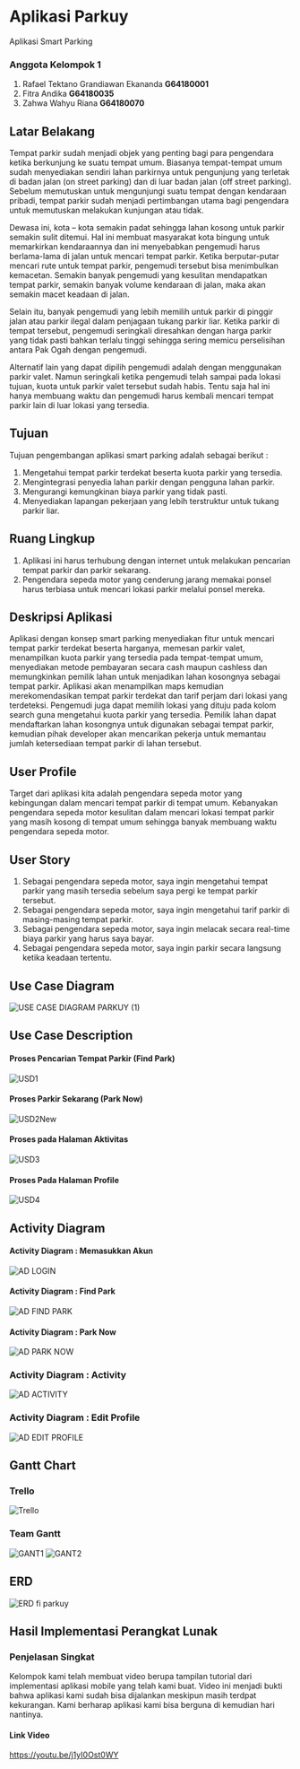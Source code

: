 # Aplikasi Parkuy

Aplikasi Smart Parking

### Anggota Kelompok 1
1. Rafael Tektano Grandiawan Ekananda **G64180001**
2. Fitra Andika **G64180035**
3. Zahwa Wahyu Riana **G64180070**

## Latar Belakang
Tempat parkir sudah menjadi objek yang penting bagi para pengendara ketika berkunjung ke suatu tempat umum. Biasanya tempat-tempat umum sudah menyediakan sendiri lahan parkirnya untuk pengunjung yang terletak di badan jalan (on street parking) dan di luar badan jalan (off street parking). Sebelum memutuskan untuk mengunjungi suatu tempat dengan kendaraan pribadi, tempat parkir sudah menjadi pertimbangan utama bagi pengendara untuk memutuskan melakukan kunjungan atau tidak. 

Dewasa ini, kota – kota semakin padat sehingga lahan kosong untuk parkir semakin sulit ditemui. Hal ini membuat masyarakat kota bingung untuk memarkirkan kendaraannya dan ini menyebabkan pengemudi harus berlama-lama di jalan untuk mencari tempat parkir. Ketika berputar-putar mencari rute untuk tempat parkir, pengemudi tersebut bisa menimbulkan kemacetan. Semakin banyak pengemudi yang kesulitan mendapatkan tempat parkir, semakin banyak volume kendaraan di jalan, maka akan semakin macet keadaan di jalan.

Selain itu, banyak pengemudi yang lebih memilih untuk parkir di pinggir jalan atau parkir ilegal dalam penjagaan tukang parkir liar. Ketika parkir di tempat tersebut, pengemudi seringkali diresahkan dengan harga parkir yang tidak pasti bahkan terlalu tinggi sehingga sering memicu perselisihan antara Pak Ogah dengan pengemudi.

Alternatif lain yang dapat dipilih pengemudi adalah dengan menggunakan parkir valet. Namun seringkali ketika pengemudi telah sampai pada lokasi tujuan, kuota untuk parkir valet tersebut sudah habis. Tentu saja hal ini hanya membuang waktu dan pengemudi harus kembali mencari tempat parkir lain di luar lokasi yang tersedia.


## Tujuan
Tujuan pengembangan aplikasi smart parking adalah sebagai berikut :
1. Mengetahui tempat parkir terdekat beserta kuota parkir yang tersedia.
2. Mengintegrasi penyedia lahan parkir dengan pengguna lahan parkir.
3. Mengurangi kemungkinan biaya parkir yang tidak pasti.
4. Menyediakan lapangan pekerjaan yang lebih terstruktur untuk tukang parkir liar.


## Ruang Lingkup
1. Aplikasi ini harus terhubung dengan internet untuk melakukan pencarian tempat parkir dan parkir sekarang.
2. Pengendara sepeda motor yang cenderung jarang memakai ponsel harus terbiasa untuk mencari lokasi parkir melalui ponsel mereka.

## Deskripsi Aplikasi
Aplikasi dengan konsep smart parking menyediakan fitur untuk mencari tempat parkir terdekat beserta harganya, memesan parkir valet, menampilkan kuota parkir yang tersedia pada tempat-tempat umum, menyediakan metode pembayaran secara cash maupun cashless dan memungkinkan pemilik lahan untuk menjadikan lahan kosongnya sebagai tempat parkir. Aplikasi akan menampilkan maps kemudian merekomendasikan tempat parkir terdekat dan tarif perjam dari lokasi yang terdeteksi. Pengemudi juga dapat memilih lokasi yang dituju pada kolom search guna mengetahui kuota parkir yang tersedia. Pemilik lahan dapat mendaftarkan lahan kosongnya untuk digunakan sebagai tempat parkir, kemudian pihak developer akan mencarikan pekerja untuk memantau jumlah ketersediaan tempat parkir di lahan tersebut.

## User Profile
Target dari aplikasi kita adalah pengendara sepeda motor yang kebingungan dalam mencari tempat parkir di tempat umum. Kebanyakan pengendara sepeda motor kesulitan dalam mencari lokasi tempat parkir yang masih kosong di tempat umum sehingga banyak membuang waktu pengendara sepeda motor.

## User Story
1. Sebagai pengendara sepeda motor, saya ingin mengetahui tempat parkir yang masih tersedia sebelum saya pergi ke tempat parkir tersebut.
2. Sebagai pengendara sepeda motor, saya ingin mengetahui tarif parkir di masing-masing tempat parkir.
3. Sebagai pengendara sepeda motor, saya ingin melacak secara real-time biaya parkir yang harus saya bayar.
4. Sebagai pengendara sepeda motor, saya ingin parkir secara langsung ketika keadaan tertentu.

## Use Case Diagram
![USE CASE DIAGRAM PARKUY (1)](https://user-images.githubusercontent.com/60166539/82386666-27e34d80-9a5f-11ea-8d25-67542280b9cc.jpg)

## Use Case Description

#### Proses Pencarian Tempat Parkir (Find Park)
![USD1](https://user-images.githubusercontent.com/47895564/82358903-5d714200-9a31-11ea-8322-26259f5d049d.jpg)

#### Proses Parkir Sekarang (Park Now)
![USD2New](https://user-images.githubusercontent.com/47895564/82360524-bb9f2480-9a33-11ea-9589-240da2a8c472.jpg)

#### Proses pada Halaman Aktivitas
![USD3](https://user-images.githubusercontent.com/47895564/82359325-f3a56800-9a31-11ea-86bc-a35d9039f2ad.jpg)

#### Proses Pada Halaman Profile
![USD4](https://user-images.githubusercontent.com/47895564/82359347-fa33df80-9a31-11ea-84b6-b075c1a95e16.jpg)

## Activity Diagram

#### Activity Diagram : Memasukkan Akun
![AD LOGIN](https://user-images.githubusercontent.com/60166539/82386722-4c3f2a00-9a5f-11ea-8b99-8dca2cdc5dcc.jpg)

#### Activity Diagram : Find Park
![AD FIND PARK](https://user-images.githubusercontent.com/60166539/82387213-a68cba80-9a60-11ea-8e08-3b10554232a1.jpg)

#### Activity Diagram : Park Now
![AD PARK NOW](https://user-images.githubusercontent.com/60166539/82387738-0c2d7680-9a62-11ea-9b92-53d251226904.jpg)

### Activity Diagram : Activity
![AD ACTIVITY](https://user-images.githubusercontent.com/60166539/82387227-adb3c880-9a60-11ea-8a26-69ce41c70c2c.jpg)


### Activity Diagram : Edit Profile
![AD EDIT PROFILE](https://user-images.githubusercontent.com/60166539/82387222-abea0500-9a60-11ea-988c-aef8d7cb7af9.jpg)

## Gantt Chart

### Trello
![Trello](https://user-images.githubusercontent.com/47895564/82359663-631b5780-9a32-11ea-9ad9-769974f0a5b9.jpg)

### Team Gantt
![GANT1](https://user-images.githubusercontent.com/60166539/82387273-c9b76a00-9a60-11ea-9ee5-075da7dc0c71.jpg)
![GANT2](https://user-images.githubusercontent.com/60166539/82387278-cb812d80-9a60-11ea-9dfe-194135b9f049.jpg)

## ERD
![ERD fi parkuy](https://user-images.githubusercontent.com/47895564/82217034-09d4fa80-9944-11ea-8701-e8e7926632b9.png)


## Hasil Implementasi Perangkat Lunak

### Penjelasan Singkat
Kelompok kami telah membuat video berupa tampilan tutorial dari implementasi aplikasi mobile yang telah kami buat. Video ini menjadi bukti bahwa aplikasi kami sudah bisa dijalankan meskipun masih terdpat kekurangan. Kami berharap aplikasi kami bisa berguna di kemudian hari nantinya.

#### Link Video
https://youtu.be/j1yI0Ost0WY
